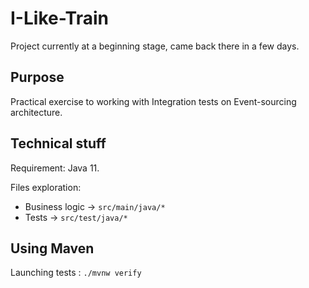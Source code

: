 # I-Like-Train

Project currently at a beginning stage, came back there in a few days.

## Purpose

Practical exercise to working with Integration tests on Event-sourcing architecture.

## Technical stuff

Requirement: Java 11.

Files exploration:
- Business logic -> `src/main/java/*`
- Tests -> `src/test/java/*`

## Using Maven

Launching tests : `./mvnw verify`
